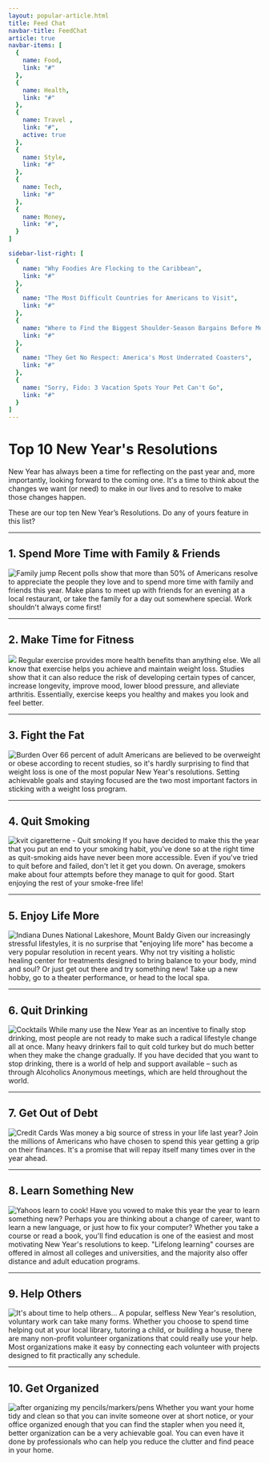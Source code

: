 ```yaml
---
layout: popular-article.html
title: Feed Chat
navbar-title: FeedChat
article: true
navbar-items: [
  {
    name: Food,
    link: "#"
  },
  {
    name: Health,
    link: "#"
  },
  {
    name: Travel ,
    link: "#",
    active: true
  },
  {
    name: Style,
    link: "#"
  },
  {
    name: Tech,
    link: "#"
  },
  {
    name: Money,
    link: "#",
  }
]

sidebar-list-right: [
  {
    name: "Why Foodies Are Flocking to the Caribbean",
    link: "#"
  },
  {
    name: "The Most Difficult Countries for Americans to Visit",
    link: "#"
  },
  {
    name: "Where to Find the Biggest Shoulder-Season Bargains Before Memorial Day",
    link: "#"
  },
  {
    name: "They Get No Respect: America's Most Underrated Coasters",
    link: "#"
  },
  {
    name: "Sorry, Fido: 3 Vacation Spots Your Pet Can't Go",
    link: "#"
  }
]
---
```

# Top 10 New Year's Resolutions

New Year has always been a time for reflecting on the past year and, more importantly, looking forward to the coming one. It's a time to think about the changes we want (or need) to make in our lives and to resolve to make those changes happen.

These are our top ten New Year’s Resolutions. Do any of yours feature in this list?

***

## 1\. Spend More Time with Family & Friends

![Family jump](../../assets/images/feedchat-family-small.jpg)
Recent polls show that more than 50% of Americans resolve to appreciate the people they love and to spend more time with family and friends this year. Make plans to meet up with friends for an evening at a local restaurant, or take the family for a day out somewhere special. Work shouldn't always come first!

***

## 2\. Make Time for Fitness

![](../../assets/images/feedchat-fitness-small.jpg)
Regular exercise provides more health benefits than anything else. We all know that exercise helps you achieve and maintain weight loss. Studies show that it can also reduce the risk of developing certain types of cancer, increase longevity, improve mood, lower blood pressure, and alleviate arthritis. Essentially, exercise keeps you healthy and makes you look and feel better.

***

## 3\. Fight the Fat

![Burden](../../assets/images/feedchat-loose-weight-small.jpg)
Over 66 percent of adult Americans are believed to be overweight or obese according to recent studies, so it's hardly surprising to find that weight loss is one of the most popular New Year's resolutions. Setting achievable goals and staying focused are the two most important factors in sticking with a weight loss program.

***

## 4\. Quit Smoking

![kvit cigaretterne - Quit smoking](../../assets/images/feedchat-quit-smoking-small.jpg)
If you have decided to make this the year that you put an end to your smoking habit, you've done so at the right time as quit-smoking aids have never been more accessible. Even if you've tried to quit before and failed, don't let it get you down. On average, smokers make about four attempts before they manage to quit for good. Start enjoying the rest of your smoke-free life!

***

## 5\. Enjoy Life More

![Indiana Dunes National Lakeshore, Mount Baldy](../../assets/images/feedchat-enjoy-life-small.jpg)
Given our increasingly stressful lifestyles, it is no surprise that "enjoying life more" has become a very popular resolution in recent years. Why not try visiting a holistic healing center for treatments designed to bring balance to your body, mind and soul? Or just get out there and try something new! Take up a new hobby, go to a theater performance, or head to the local spa.

***

## 6\. Quit Drinking

![Cocktails](../../assets/images/feedchat-drinking-small.jpg)
While many use the New Year as an incentive to finally stop drinking, most people are not ready to make such a radical lifestyle change all at once. Many heavy drinkers fail to quit cold turkey but do much better when they make the change gradually. If you have decided that you want to stop drinking, there is a world of help and support available – such as through Alcoholics Anonymous meetings, which are held throughout the world.

***

## 7\. Get Out of Debt

![Credit Cards](../../assets/images/feedchat-cards-small.jpg)
Was money a big source of stress in your life last year? Join the millions of Americans who have chosen to spend this year getting a grip on their finances. It's a promise that will repay itself many times over in the year ahead.

***

## 8\. Learn Something New

![Yahoos learn to cook!](../../assets/images/feedchat-cooking-small.jpg)
Have you vowed to make this year the year to learn something new? Perhaps you are thinking about a change of career, want to learn a new language, or just how to fix your computer? Whether you take a course or read a book, you'll find education is one of the easiest and most motivating New Year's resolutions to keep. "Lifelong learning" courses are offered in almost all colleges and universities, and the majority also offer distance and adult education programs.

***

## 9\. Help Others

![It's about time to help others...](../../assets/images/feedchat-help-small.jpg)
A popular, selfless New Year's resolution, voluntary work can take many forms. Whether you choose to spend time helping out at your local library, tutoring a child, or building a house, there are many non-profit volunteer organizations that could really use your help. Most organizations make it easy by connecting each volunteer with projects designed to fit practically any schedule.

***

## 10\. Get Organized

![after organizing my pencils/markers/pens](../../assets/images/feedchat-pencils-small.jpg)
Whether you want your home tidy and clean so that you can invite someone over at short notice, or your office organized enough that you can find the stapler when you need it, better organization can be a very achievable goal. You can even have it done by professionals who can help you reduce the clutter and find peace in your home.
